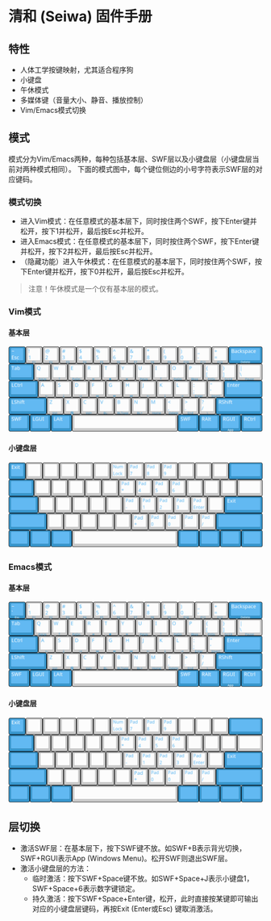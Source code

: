 # 清和 (Seiwa) 固件手册

## 特性

* 人体工学按键映射，尤其适合程序狗
* 小键盘
* 午休模式
* 多媒体键（音量大小、静音、播放控制）
* Vim/Emacs模式切换

## 模式

模式分为Vim/Emacs两种，每种包括基本层、SWF层以及小键盘层（小键盘层当前对两种模式相同）。
下面的模式图中，每个键位侧边的小号字符表示SWF层的对应键码。

### 模式切换

* 进入Vim模式：在任意模式的基本层下，同时按住两个SWF，按下Enter键并松开，按下1并松开，最后按Esc并松开。
* 进入Emacs模式：在任意模式的基本层下，同时按住两个SWF，按下Enter键并松开，按下2并松开，最后按Esc并松开。
* （隐藏功能）进入午休模式：在任意模式的基本层下，同时按住两个SWF，按下Enter键并松开，按下0并松开，最后按Esc并松开。

> 注意！午休模式是一个仅有基本层的模式。

### Vim模式

#### 基本层

![Vim模式基本层及SWF层映射图](img/vim_base.png)

#### 小键盘层

![Vim模式小键盘层映射图](img/vim_numpad.png)

### Emacs模式

#### 基本层

![Emacs模式基本层及SWF层映射图](img/emacs_base.png)

#### 小键盘层

![Emacs模式小键盘层映射图](img/emacs_numpad.png)

## 层切换

* 激活SWF层：在基本层下，按下SWF键不放。如SWF+B表示背光切换，SWF+RGUI表示App (Windows Menu)。松开SWF则退出SWF层。
* 激活小键盘层的方法：
  * 临时激活：按下SWF+Space键不放。如SWF+Space+J表示小键盘1，SWF+Space+6表示数字键锁定。
  * 持久激活：按下SWF+Space+Enter键，松开，此时直接按某键即可输出对应的小键盘层键码，再按Exit (Enter或Esc) 键取消激活。
